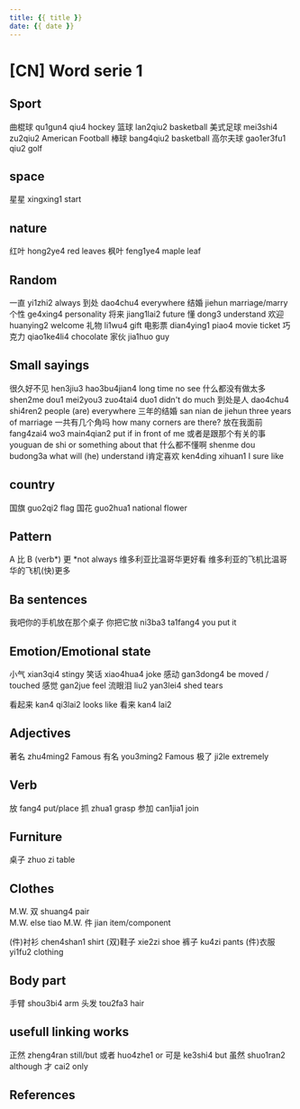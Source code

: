 ```yaml
---
title: {{ title }}
date: {{ date }}
---
```


# [CN] Word serie 1

## Sport
曲棍球 qu1gun4 qiu4 hockey
篮球 lan2qiu2 basketball
美式足球 mei3shi4 zu2qiu2 American Football
棒球 bang4qiu2 basketball
高尔夫球 gao1er3fu1 qiu2 golf

## space
星星 xingxing1 start

## nature
红叶 hong2ye4 red leaves
枫叶 feng1ye4 maple leaf

## Random
一直 yi1zhi2 always
到处 dao4chu4 everywhere
结婚 jiehun marriage/marry
个性 ge4xing4 personality
将来 jiang1lai2 future
懂 dong3 understand
欢迎 huanying2 welcome
礼物 li1wu4 gift
电影票 dian4ying1 piao4 movie ticket
巧克力 qiao1ke4li4 chocolate
家伙 jia1huo guy

## Small sayings
很久好不见 hen3jiu3 hao3bu4jian4 long time no see
什么都没有做太多 shen2me dou1 mei2you3 zuo4tai4 duo1 didn't do much
到处是人 dao4chu4 shi4ren2 people (are) everywhere
三年的结婚 san nian de jiehun three years of marriage
一共有几个角吗 how many corners are there?
放在我面前 fang4zai4 wo3 main4qian2 put if in front of me
或者是跟那个有关的事 youguan de shi or something about that
什么都不懂啊 shenme dou budong3a what will (he) understand
i肯定喜欢 ken4ding xihuan1 I sure like

## country
国旗 guo2qi2 flag
国花 guo2hua1 national flower

## Pattern
A 比 B (verb*) 更 *not always
维多利亚比温哥华更好看
维多利亚的飞机比温哥华的飞机(快)更多

## Ba sentences 
我吧你的手机放在那个桌子
你把它放 ni3ba3 ta1fang4 you put it

## Emotion/Emotional state
小气 xian3qi4 stingy
笑话 xiao4hua4 joke 
感动 gan3dong4 be moved / touched
感觉 gan2jue feel
流眼泪 liu2 yan3lei4 shed tears

看起来 kan4 qi3lai2 looks like
看来 kan4 lai2

## Adjectives 
著名 zhu4ming2 Famous
有名 you3ming2 Famous
极了 ji2le extremely

## Verb
放 fang4 put/place
抓 zhua1 grasp
参加 can1jia1 join

## Furniture
桌子 zhuo zi table

## Clothes
M.W. 双 shuang4 pair   
M.W. else tiao
M.W. 件 jian item/component

(件)衬衫 chen4shan1 shirt
(双)鞋子 xie2zi shoe
裤子 ku4zi pants
(件)衣服 yi1fu2 clothing 

## Body part

手臂 shou3bi4 arm
头发 tou2fa3 hair

## usefull linking works 
正然 zheng4ran still/but
或者 huo4zhe1 or
可是 ke3shi4 but
虽然 shuo1ran2 although
才 cai2 only

## References

